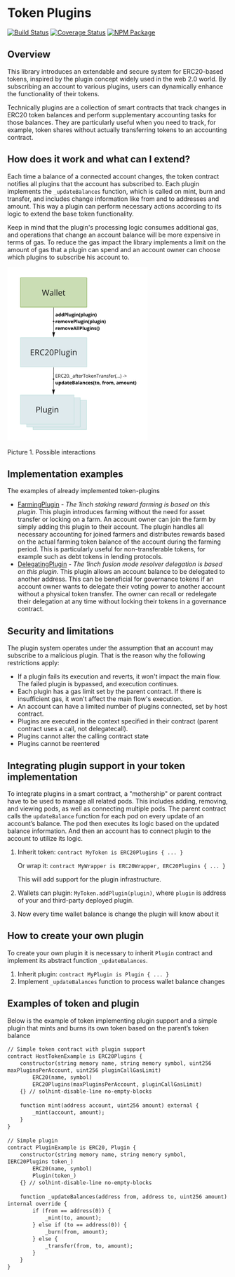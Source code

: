 # Token Plugins

[![Build Status](https://github.com/1inch/token-plugins/workflows/CI/badge.svg)](https://github.com/1inch/token-plugins/actions)
[![Coverage Status](https://codecov.io/gh/1inch/token-plugins/branch/master/graph/badge.svg?token=Z3D5O3XUYV)](https://codecov.io/gh/1inch/token-plugins)
[![NPM Package](https://img.shields.io/npm/v/@1inch/token-plugins.svg)](https://www.npmjs.org/package/@1inch/token-plugins)

## Overview

This library introduces an extendable and secure system for ERC20-based tokens, inspired by the plugin concept widely used in the web 2.0 world. By subscribing an account to various plugins, users can dynamically enhance the functionality of their tokens.

Technically plugins are a collection of smart contracts that track changes in ERC20 token balances and perform supplementary accounting tasks for those balances. They are particularly useful when you need to track, for example, token shares without actually transferring tokens to an accounting contract.

## How does it work and what can I extend?

Each time a balance of a connected account changes, the token contract notifies all plugins that the account has subscribed to. Each plugin implements the `_updateBalances` function, which is called on mint, burn and transfer, and includes change information like from and to addresses and amount. This way a plugin can perform necessary actions according to its logic to extend the base token functionality.

Keep in mind that the plugin's processing logic consumes additional gas, and operations that change an account balance will be more expensive in terms of gas. To reduce the gas impact the library implements a limit on the amount of gas that a plugin can spend and an account owner can choose which plugins to subscribe his account to.

<img src='./src/img/scheme-n1.png' width='320' height='396'>

Picture 1. Possible interactions

## Implementation examples

The examples of already implemented token-plugins

- [FarmingPlugin](https://github.com/1inch/farming) - *The 1inch staking reward farming is based on this plugin.*
This plugin introduces farming without the need for asset transfer or locking on a farm. An account owner can join the farm by simply adding this plugin to their account. The plugin handles all necessary accounting for joined farmers and distributes rewards based on the actual farming token balance of the account during the farming period. This is particularly useful for non-transferable tokens, for example such as debt tokens in lending protocols.
- [DelegatingPlugin](https://github.com/1inch/delegating) - *The 1inch fusion mode resolver delegation is based on this plugin.*
This plugin allows an account balance to be delegated to another address. This can be beneficial for governance tokens if an account owner wants to delegate their voting power to another account without a physical token transfer. The owner can recall or redelegate their delegation at any time without locking their tokens in a governance contract.

## Security and limitations

The plugin system operates under the assumption that an account may subscribe to a malicious plugin. That is the reason why the following restrictions apply:

- If a plugin fails its execution and reverts, it won't impact the main flow. The failed plugin is bypassed, and execution continues.
- Each plugin has a gas limit set by the parent contract. If there is insufficient gas, it won't affect the main flow's execution.
- An account can have a limited number of plugins connected, set by host contract.
- Plugins are executed in the context specified in their contract (parent contract uses a call, not delegatecall).
- Plugins cannot alter the calling contract state
- Plugins cannot be reentered

## Integrating plugin support in your token implementation

To integrate plugins in a smart contract, a "mothership" or parent contract have to be used to manage all related pods. This includes adding, removing, and viewing pods, as well as connecting multiple pods. The parent contract calls the `updateBalance` function for each pod on every update of an account’s balance. The pod then executes its logic based on the updated balance information. And then an account has to connect plugin to the account to utilize its logic. 

1. Inherit token: `contract MyToken is ERC20Plugins { ... }`
    
    Or wrap it: `contract MyWrapper is ERC20Wrapper, ERC20Plugins { ... }`
    
    This will add support for the plugin infrastructure.
    
2. Wallets can plugin: `MyToken.addPlugin(plugin)`, where `plugin` is address of your and third-party deployed plugin.
3. Now every time wallet balance is change the plugin will know about it

## How to create your own plugin

To create your own plugin it is necessary to inherit `Plugin` contract and implement its abstract function `_updateBalances`.

1. Inherit plugin: `contract MyPlugin is Plugin { ... }`
2. Implement `_updateBalances` function to process wallet balance changes

## Examples of token and plugin

Below is the example of token implementing plugin support and a simple plugin that mints and burns its own token based on the parent’s token balance


```solidity
// Simple token contract with plugin support
contract HostTokenExample is ERC20Plugins {
    constructor(string memory name, string memory symbol, uint256 maxPluginsPerAccount, uint256 pluginCallGasLimit)
        ERC20(name, symbol)
        ERC20Plugins(maxPluginsPerAccount, pluginCallGasLimit)
    {} // solhint-disable-line no-empty-blocks

    function mint(address account, uint256 amount) external {
        _mint(account, amount);
    }
}

// Simple plugin
contract PluginExample is ERC20, Plugin {
    constructor(string memory name, string memory symbol, IERC20Plugins token_)
        ERC20(name, symbol)
        Plugin(token_)
    {} // solhint-disable-line no-empty-blocks

    function _updateBalances(address from, address to, uint256 amount) internal override {
        if (from == address(0)) {
            _mint(to, amount);
        } else if (to == address(0)) {
            _burn(from, amount);
        } else {
            _transfer(from, to, amount);
        }
    }
}
```
